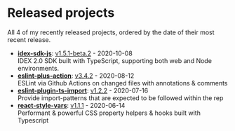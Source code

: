 # Released projects

All <!-- release_count starts -->4<!-- release_count ends --> of my recently released projects, ordered by the date of their most recent release.

<!-- recent_releases starts -->
* **[idex-sdk-js](https://github.com/idexio/idex-sdk-js)**: [v1.5.1-beta.2](https://github.com/idexio/idex-sdk-js/releases/tag/v1.5.1-beta.2) - 2020-10-08
<br>IDEX 2.0 SDK built with TypeScript, supporting both web and Node environments.
* **[eslint-plus-action](https://github.com/bradennapier/eslint-plus-action)**: [v3.4.2](https://github.com/bradennapier/eslint-plus-action/releases/tag/v3.4.2) - 2020-08-12
<br>ESLint via Github Actions on changed files with annotations & comments
* **[eslint-plugin-ts-import](https://github.com/bradennapier/eslint-plugin-ts-import)**: [v1.2.2](https://github.com/bradennapier/eslint-plugin-ts-import/releases/tag/v1.2.2) - 2020-07-16
<br>Provide import-patterns that are expected to be followed within the rep
* **[react-style-vars](https://github.com/bradennapier/react-style-vars)**: [v1.1.1](https://github.com/bradennapier/react-style-vars/releases/tag/v1.1.1) - 2020-06-14
<br>Performant & powerful CSS property helpers & hooks built with Typescript
<!-- recent_releases ends -->
